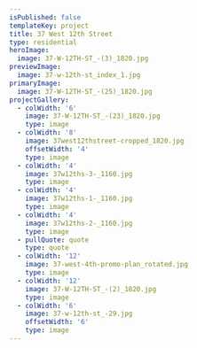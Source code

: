 ```yaml
---
isPublished: false
templateKey: project
title: 37 West 12th Street
type: residential
heroImage:
  image: 37-W-12TH-ST_-(3)_1820.jpg
previewImage:
  image: 37-w-12th-st_index_1.jpg
primaryImage:
  image: 37-W-12TH-ST_-(25)_1820.jpg
projectGallery:
  - colWidth: '6'
    image: 37-W-12TH-ST_-(23)_1820.jpg
    type: image
  - colWidth: '8'
    image: 37west12thstreet-cropped_1820.jpg
    offsetWidth: '4'
    type: image
  - colWidth: '4'
    image: 37w12ths-3-_1160.jpg
    type: image
  - colWidth: '4'
    image: 37w12ths-1-_1160.jpg
    type: image
  - colWidth: '4'
    image: 37w12ths-2-_1160.jpg
    type: image
  - pullQuote: quote
    type: quote
  - colWidth: '12'
    image: 37-west-4th-promo-plan_rotated.jpg
    type: image
  - colWidth: '12'
    image: 37-W-12TH-ST_-(2)_1820.jpg
    type: image
  - colWidth: '6'
    image: 37-w-12th-st_-29.jpg
    offsetWidth: '6'
    type: image
---
```


